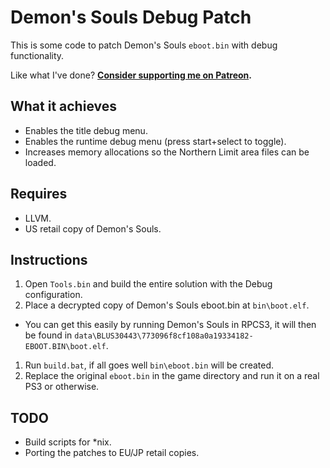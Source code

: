 # Demon's Souls Debug Patch

This is some code to patch Demon's Souls `eboot.bin` with debug functionality.

Like what I've done? **[Consider supporting me on Patreon](http://patreon.com.gibbed).**

## What it achieves
* Enables the title debug menu.
* Enables the runtime debug menu (press start+select to toggle).
* Increases memory allocations so the Northern Limit area files can be loaded.

## Requires
* LLVM.
* US retail copy of Demon's Souls.

## Instructions
1. Open `Tools.bin` and build the entire solution with the Debug configuration.
1. Place a decrypted copy of Demon's Souls eboot.bin at `bin\boot.elf`.
  * You can get this easily by running Demon's Souls in RPCS3, it will then be found in `data\BLUS30443\773096f8cf108a0a19334182-EBOOT.BIN\boot.elf`.
1. Run `build.bat`, if all goes well `bin\eboot.bin` will be created.
1. Replace the original `eboot.bin` in the game directory and run it on a real PS3 or otherwise.

## TODO
* Build scripts for *nix.
* Porting the patches to EU/JP retail copies.
